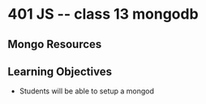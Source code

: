 401 JS -- class 13 mongodb 
===

## Mongo Resources

## Learning Objectives
* Students will be able to setup a mongod

